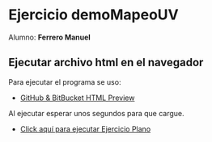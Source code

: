 # Ejercicio demoMapeoUV

Alumno: **Ferrero Manuel**

## Ejecutar archivo html en el navegador

Para ejecutar el programa se uso:

* [GitHub & BitBucket HTML Preview](https://htmlpreview.github.io/)

Al ejecutar esperar unos segundos para que cargue.

* [Click aquí para ejecutar Ejercicio Plano](https://htmlpreview.github.io/?https://github.com/ferrero-manuel/sistemas-graficos/blob/main/Entregas/04_demoMapaUV/cubo.html) 
